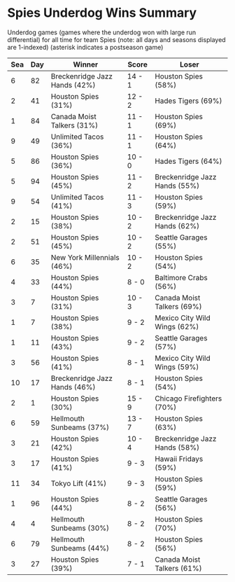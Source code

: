# Spies Underdog Wins Summary



Underdog games (games where the underdog won with large run differential) for all time for team Spies (note: all days and seasons displayed are 1-indexed) (asterisk indicates a postseason game)


| Sea | Day | Winner | Score | Loser | 
| ------ |------ |------ |------ |------ |
| 6 | 82 | Breckenridge Jazz Hands (42%) | 14 - 1 | Houston Spies (58%) | 
| 2 | 41 | Houston Spies (31%) | 12 - 2 | Hades Tigers (69%) | 
| 1 | 84 | Canada Moist Talkers (31%) | 11 - 1 | Houston Spies (69%) | 
| 9 | 49 | Unlimited Tacos (36%) | 11 - 1 | Houston Spies (64%) | 
| 5 | 86 | Houston Spies (36%) | 10 - 0 | Hades Tigers (64%) | 
| 5 | 94 | Houston Spies (45%) | 11 - 2 | Breckenridge Jazz Hands (55%) | 
| 9 | 54 | Unlimited Tacos (41%) | 11 - 3 | Houston Spies (59%) | 
| 2 | 15 | Houston Spies (38%) | 10 - 2 | Breckenridge Jazz Hands (62%) | 
| 2 | 51 | Houston Spies (45%) | 10 - 2 | Seattle Garages (55%) | 
| 6 | 35 | New York Millennials (46%) | 10 - 2 | Houston Spies (54%) | 
| 4 | 33 | Houston Spies (44%) | 8 - 0 | Baltimore Crabs (56%) | 
| 3 | 7 | Houston Spies (31%) | 10 - 3 | Canada Moist Talkers (69%) | 
| 1 | 7 | Houston Spies (38%) | 9 - 2 | Mexico City Wild Wings (62%) | 
| 1 | 11 | Houston Spies (43%) | 9 - 2 | Seattle Garages (57%) | 
| 3 | 56 | Houston Spies (41%) | 8 - 1 | Mexico City Wild Wings (59%) | 
| 10 | 17 | Breckenridge Jazz Hands (46%) | 8 - 1 | Houston Spies (54%) | 
| 2 | 1 | Houston Spies (30%) | 15 - 9 | Chicago Firefighters (70%) | 
| 6 | 59 | Hellmouth Sunbeams (37%) | 13 - 7 | Houston Spies (63%) | 
| 3 | 21 | Houston Spies (42%) | 10 - 4 | Breckenridge Jazz Hands (58%) | 
| 3 | 17 | Houston Spies (41%) | 9 - 3 | Hawaii Fridays (59%) | 
| 11 | 34 | Tokyo Lift (41%) | 9 - 3 | Houston Spies (59%) | 
| 1 | 96 | Houston Spies (44%) | 8 - 2 | Seattle Garages (56%) | 
| 4 | 4 | Hellmouth Sunbeams (30%) | 8 - 2 | Houston Spies (70%) | 
| 6 | 79 | Hellmouth Sunbeams (44%) | 8 - 2 | Houston Spies (56%) | 
| 3 | 27 | Houston Spies (39%) | 7 - 1 | Canada Moist Talkers (61%) | 



